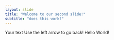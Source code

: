 ```yaml
---
layout: slide
title: "Welcome to our second slide!"
subtitle: "does this work?"
---
```

Your text
Use the left arrow to go back!
Hello World!
